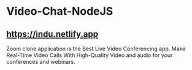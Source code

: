 # Video-Chat-NodeJS
 ## https://indu.netlify.app

 Zoom clone application is the Best Live Video Conferencing app. 
 Make Real-Time Video Calls With High-Quality Video and audio for your conferences and webinars.
